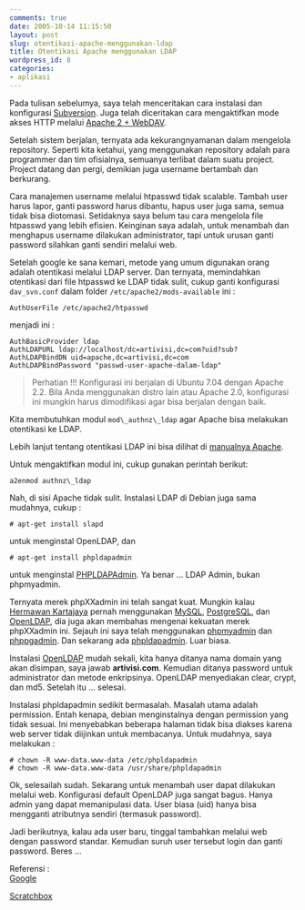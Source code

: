 ```yaml
---
comments: true
date: 2005-10-14 11:15:50
layout: post
slug: otentikasi-apache-menggunakan-ldap
title: Otentikasi Apache menggunakan LDAP
wordpress_id: 8
categories:
- aplikasi
---
```


Pada tulisan sebelumya, saya telah menceritakan cara instalasi dan konfigurasi [Subversion](http://subversion.tigris.org). Juga telah diceritakan cara mengaktifkan mode akses HTTP melalui [Apache 2 + WebDAV](http://httpd.apache.org).

Setelah sistem berjalan, ternyata ada kekurangnyamanan dalam mengelola repository. Seperti kita ketahui, yang menggunakan repository adalah para programmer dan tim ofisialnya, semuanya terlibat dalam suatu project. Project datang dan pergi, demikian juga username bertambah dan berkurang. 

Cara manajemen username melalui htpasswd tidak scalable. Tambah user harus lapor, ganti password harus dibantu, hapus user juga sama, semua tidak bisa diotomasi. Setidaknya saya belum tau cara mengelola file htpasswd yang lebih efisien. Keinginan saya adalah, untuk menambah dan menghapus username dilakukan administrator, tapi untuk urusan ganti password silahkan ganti sendiri melalui web.

Setelah google ke sana kemari, metode yang umum digunakan orang adalah otentikasi melalui LDAP server. Dan ternyata, memindahkan otentikasi dari file htpasswd ke LDAP tidak sulit, cukup ganti konfigurasi `dav_svn.conf` dalam folder `/etc/apache2/mods-available` ini : 

    
    AuthUserFile /etc/apache2/htpasswd


menjadi ini : 

    
    AuthBasicProvider ldap
    AuthLDAPURL ldap://localhost/dc=artivisi,dc=com?uid?sub?
    AuthLDAPBindDN uid=apache,dc=artivisi,dc=com
    AuthLDAPBindPassword "passwd-user-apache-dalam-ldap"





> Perhatian !!! Konfigurasi ini berjalan di Ubuntu 7.04 dengan Apache 2.2. Bila Anda menggunakan distro lain atau Apache 2.0, konfigurasi ini mungkin harus dimodifikasi agar bisa berjalan dengan baik.



Kita membutuhkan modul `mod\_authnz\_ldap` agar Apache bisa melakukan otentikasi ke LDAP.

Lebih lanjut tentang otentikasi LDAP ini bisa dilihat di [manualnya Apache](http://httpd.apache.org/docs/2.2/mod/mod_authnz_ldap.html).

Untuk mengaktifkan modul ini, cukup gunakan perintah berikut: 

`a2enmod authnz\_ldap`

Nah, di sisi Apache tidak sulit. Instalasi LDAP di Debian juga sama mudahnya, cukup : 

`# apt-get install slapd`

untuk menginstal OpenLDAP, dan 

`# apt-get install phpldapadmin`

untuk menginstal [PHPLDAPAdmin](http://phpldapadmin.sourceforge.net). Ya benar ... LDAP Admin, bukan phpmyadmin. 

Ternyata merek phpXXadmin ini telah sangat kuat. Mungkin kalau [Hermawan Kartajaya](http://www.hermawankartajaya.com) pernah menggunakan [MySQL](http://www.mysql.org), [PostgreSQL](http://www.postgresql.org), dan [OpenLDAP](http://www.openldap.org), dia juga akan membahas mengenai kekuatan merek phpXXadmin ini. Sejauh ini saya telah menggunakan [phpmyadmin](http://www.phpmyadmin.net) dan [phppgadmin](http://phppgadmin.sourceforge.net). Dan sekarang ada [phpldapadmin](http://phpldapadmin.sourceforge.net). Luar biasa. 

Instalasi [OpenLDAP](http://www.openldap.org) mudah sekali, kita hanya ditanya nama domain yang akan disimpan, saya jawab **artivisi.com**. Kemudian ditanya password untuk administrator dan metode enkripsinya. OpenLDAP menyediakan clear, crypt, dan md5. 
Setelah itu ... selesai.

Instalasi phpldapadmin sedikit bermasalah. Masalah utama adalah permission. Entah kenapa, debian menginstalnya dengan permission yang tidak sesuai. 
Ini menyebabkan beberapa halaman tidak bisa diakses karena web server tidak diijinkan untuk membacanya.
Untuk mudahnya, saya melakukan : 

    
    # chown -R www-data.www-data /etc/phpldapadmin
    # chown -R www-data.www-data /usr/share/phpldapadmin


Ok, selesailah sudah.
Sekarang untuk menambah user dapat dilakukan melalui web. Konfigurasi default OpenLDAP juga sangat bagus. Hanya admin yang dapat memanipulasi data. User biasa (uid) hanya bisa mengganti atributnya sendiri (termasuk password).

Jadi berikutnya, kalau ada user baru, tinggal tambahkan melalui web dengan password standar. Kemudian suruh user tersebut login dan ganti password. Beres ... 

Referensi :  
[Google](http://www.google.com)

[Scratchbox](http://www.scratchbox.org/documentation/docbook/svn.html)
